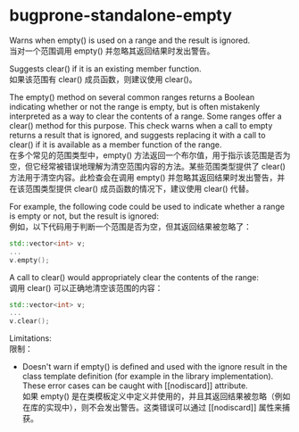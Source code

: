 # bugprone-standalone-empty

Warns when empty() is used on a range and the result is ignored.  
当对一个范围调用 empty() 并忽略其返回结果时发出警告。

Suggests clear() if it is an existing member function.  
如果该范围有 clear() 成员函数，则建议使用 clear()。

The empty() method on several common ranges returns a Boolean indicating whether or not the range is empty, but is often mistakenly interpreted as a way to clear the contents of a range. Some ranges offer a clear() method for this purpose. This check warns when a call to empty returns a result that is ignored, and suggests replacing it with a call to clear() if it is available as a member function of the range.  
在多个常见的范围类型中，empty() 方法返回一个布尔值，用于指示该范围是否为空，但它经常被错误地理解为清空范围内容的方法。某些范围类型提供了 clear() 方法用于清空内容。此检查会在调用 empty() 并忽略其返回结果时发出警告，并在该范围类型提供 clear() 成员函数的情况下，建议使用 clear() 代替。

For example, the following code could be used to indicate whether a range is empty or not, but the result is ignored:  
例如，以下代码用于判断一个范围是否为空，但其返回结果被忽略了：

```c++
std::vector<int> v;
...
v.empty();
```

A call to clear() would appropriately clear the contents of the range:  
调用 clear() 可以正确地清空该范围的内容：

```c++
std::vector<int> v;
...
v.clear();
```

Limitations:  
限制：

- Doesn't warn if empty() is defined and used with the ignore result in the class template definition (for example in the library implementation). These error cases can be caught with [[nodiscard]] attribute.  
  如果 empty() 是在类模板定义中定义并使用的，并且其返回结果被忽略（例如在库的实现中），则不会发出警告。这类错误可以通过 [[nodiscard]] 属性来捕获。
